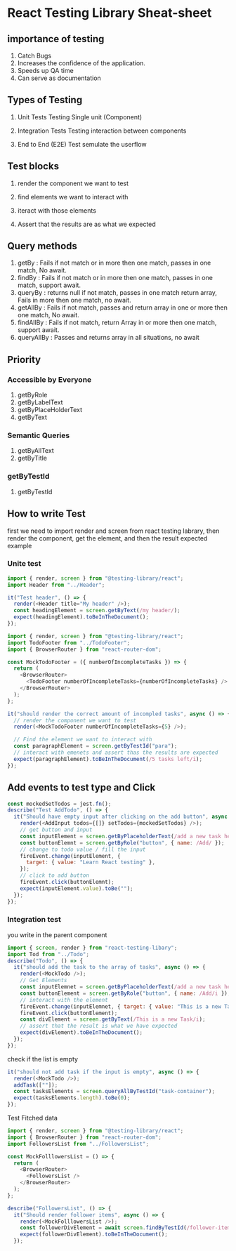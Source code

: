 # React Testing Library Sheat-sheet

## importance of testing

1. Catch Bugs
2. Increases the confidence of the application.
3. Speeds up QA time
4. Can serve as documentation

## Types of Testing

1. Unit Tests
   Testing Single unit (Component)

2. Integration Tests
   Testing interaction between components

3. End to End (E2E) Test
   semulate the userflow

## Test blocks

1. render the component we want to test

2. find elements we want to interact with

3. iteract with those elements

4. Assert that the results are as what we expected

## Query methods

1. getBy : Fails if not match or in more then one match, passes in one match, No await.
2. findBy : Fails if not match or in more then one match, passes in one match, support await.
3. queryBy : returns null if not match, passes in one match return array, Fails in more then one match, no await.
4. getAllBy : Fails if not match, passes and return array in one or more then one match, No await.
5. findAllBy : Fails if not match, return Array in or more then one match, support await.
6. queryAllBy : Passes and returns array in all situations, no await

## Priority

### Accessible by Everyone

1. getByRole
2. getByLabelText
3. getByPlaceHolderText
4. getByText

### Semantic Queries

1. getByAllText
2. getByTitle

### getByTestId

1. getByTestId

## How to write Test

first we need to import render and screen from react testing labrary, then render the component, get the element, and then the result expected  
example

### Unite test

```javascript
import { render, screen } from "@testing-library/react";
import Header from "../Header";

it("Test header", () => {
  render(<Header title="My header" />);
  const headingElement = screen.getByText(/my header/);
  expect(headingElement).toBeInTheDocument();
});
```

```javascript
import { render, screen } from "@testing-library/react";
import TodoFooter from "../TodoFooter";
import { BrowserRouter } from "react-router-dom";

const MockTodoFooter = ({ numberOfIncompleteTasks }) => {
  return (
    <BrowserRouter>
      <TodoFooter numberOfIncompleteTasks={numberOfIncompleteTasks} />
    </BrowserRouter>
  );
};

it("should render the correct amount of incompled tasks", async () => {
  // render the component we want to test
  render(<MockTodoFooter numberOfIncompleteTasks={5} />);

  // Find the element we want to interact with
  const paragraphElement = screen.getByTestId("para");
  // interact with emenets and assert thas the results are expected
  expect(paragraphElement).toBeInTheDocument(/5 tasks left/i);
});
```

## Add events to test type and Click

```javascript
const mockedSetTodos = jest.fn();
describe("Test AddTodo", () => {
  it("Should have empty input after clicking on the add button", async () => {
    render(<AddInput todos={[]} setTodos={mockedSetTodos} />);
    // get button and input
    const inputElement = screen.getByPlaceholderText(/add a new task here/i);
    const buttonElemnt = screen.getByRole("button", { name: /Add/ });
    // change to todo value / fill the input
    fireEvent.change(inputElement, {
      target: { value: "Learn React testing" },
    });
    // click to add button
    fireEvent.click(buttonElemnt);
    expect(inputElement.value).toBe("");
  });
});
```

### Integration test

you write in the parent component

```javascript
import { screen, render } from "react-testing-libary";
import Tod from "../Todo";
describe("Todo", () => {
  it("should add the task to the array of tasks", async () => {
    render(<MockTodo />);
    // Get Elements
    const inputElemnet = screen.getByPlaceholderText(/add a new task here.../i);
    const buttonElement = screen.getByRole("button", { name: /Add/i });
    // interact with the element
    fireEvent.change(inputElemnet, { target: { value: "This is a new Task" } });
    fireEvent.click(buttonElement);
    const divElement = screen.getByText(/This is a new Task/i);
    // assert that the result is what we have expected
    expect(divElement).toBeInTheDocument();
  });
});
```

check if the list is empty

```javascript
it("should not add task if the input is empty", async () => {
  render(<MockTodo />);
  addTask([""]);
  const tasksElements = screen.queryAllByTestId("task-container");
  expect(tasksElements.length).toBe(0);
});
```

Test Fitched data

```javascript
import { render, screen } from "@testing-library/react";
import { BrowserRouter } from "react-router-dom";
import FollowersList from "../FollowersList";

const MockFolllowersList = () => {
  return (
    <BrowserRouter>
      <FollowersList />
    </BrowserRouter>
  );
};

describe("FollowersList", () => {
  it("Should render follower items", async () => {
    render(<MockFolllowersList />);
    const followerDivElement = await screen.findByTestId(/follower-item-0/i);
    expect(followerDivElement).toBeInTheDocument();
  });
```
